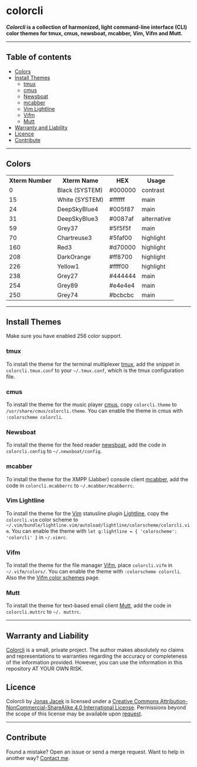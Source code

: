 # colorcli
**_Colorcli_ is a collection of harmonized, light command-line interface (CLI) color themes for tmux, cmus, newsboat, mcabber, Vim, Vifm and Mutt.**

---
## Table of contents

<!-- vim-markdown-toc GFM -->

* [Colors](#colors)
* [Install Themes](#install-themes)
  * [tmux](#tmux)
  * [cmus](#cmus)
  * [Newsboat](#newsboat)
  * [mcabber](#mcabber)
  * [Vim Lightline](#vim-lightline)
  * [Vifm](#vifm)
  * [Mutt](#mutt)
* [Warranty and Liability](#warranty-and-liability)
* [Licence](#licence)
* [Contribute](#contribute)

<!-- vim-markdown-toc -->

---

## Colors

<table>
  <tr>
    <th>Xterm Number</th>
    <th>Xterm Name</th>
    <th>HEX</th>
    <th>Usage</th>
  </tr>
  <tr><td>0</td><td>Black <span>(SYSTEM)</span></td><td>#000000</td><td>contrast</td></tr>
  <tr><td>15</td><td>White <span>(SYSTEM)</span></td><td>#ffffff</td><td>main</td></tr>
  <tr><td>24</td><td>DeepSkyBlue4</td><td>#005f87</td><td>main</td></tr>
  <tr><td>31</td><td>DeepSkyBlue3</td><td>#0087af</td><td>alternative</td></tr>
  <tr><td>59</td><td>Grey37</td><td>#5f5f5f</td><td>main</td></tr>
  <tr><td>70</td><td>Chartreuse3</td><td>#5faf00</td><td>highlight</td></tr>
  <tr><td>160</td><td>Red3</td><td>#d70000</td><td>highlight</td></tr>
  <tr><td>208</td><td>DarkOrange</td><td>#ff8700</td><td>highlight</td></tr>
  <tr><td>226</td><td>Yellow1</td><td>#ffff00</td><td>highlight</td></tr>
  <tr><td>238</td><td>Grey27</td><td>#444444</td><td>main</td></tr>
  <tr><td>254</td><td>Grey89</td><td>#e4e4e4</td><td>main</td></tr>
  <tr><td>250</td><td>Grey74</td><td>#bcbcbc</td><td>main</td></tr>
</table>

---


## Install Themes

Make sure you have enabled 256 color support.

### tmux
To install the theme for the terminal multiplexer [tmux](https://github.com/tmux/tmux/wiki), add the snippet in `colorcli.tmux.conf` to your `~/.tmux.conf`, which is the tmux configuration file.

### cmus
To install the theme for the music player [cmus](https://cmus.github.io/), copy `colorcli.theme` to `/usr/share/cmus/colorcli.theme`. You can enable the theme in cmus with `:colorscheme colorcli`.

### Newsboat
To install the theme for the feed reader [newsboat](https://newsboat.org/), add the code in `colorcli.config` to `~/.newsboat/config`.

### mcabber
To install the theme for the XMPP (Jabber) console client [mcabber](http://mcabber.com/), add the code in `colorcli.mcabberrc` to `~/.mcabber/mcabberrc`.

### Vim Lightline
To install the theme for the [Vim](https://www.vim.org/) statusline plugin [Lightline](https://github.com/itchyny/lightline.vim), copy the `colorcli.vim` color scheme to `~/.vim/bundle/lightline.vim/autoload/lightline/colorscheme/colorcli.vim`. You can enable the theme with `let g:lightline = { 'colorscheme': 'colorcli' }` in `~/.vimrc`.

### Vifm
To install the theme for the file manager [Vifm](https://vifm.info/), place `colorcli.vifm` in `~/.vifm/colors/`. You can enable the theme with `:colorscheme colorcli`. Also the the [Vifm color schemes](https://wiki.vifm.info/index.php/Color_schemes) page.

### Mutt
To install the theme for text-based email client [Mutt](http://www.mutt.org/), add the code in `colorcli.muttrc` to `~/. muttrc`.

---


## Warranty and Liability

[Colorcli](https://gitlab.com/jonasjacek/colorcli) is a small, private project. The author makes absolutely no claims and representations to warranties regarding the accuracy or completeness of the information provided. However, you can use the information in this repository AT YOUR OWN RISK.

## Licence

<span xmlns:dct="http://purl.org/dc/terms/" href="http://purl.org/dc/dcmitype/Text" property="dct:title" rel="dct:type">Colorcli</span> by <a xmlns:cc="http://creativecommons.org/ns#" href="https://gitlab.com/jonasjacek/colorcli" property="cc:attributionName" rel="cc:attributionURL">Jonas Jacek</a> is licensed under a <a rel="license" href="http://creativecommons.org/licenses/by-nc-sa/4.0/">Creative Commons Attribution-NonCommercial-ShareAlike 4.0 International License</a>. Permissions beyond the scope of this license may be available upon <a xmlns:cc="http://creativecommons.org/ns#" href="https://www.j15k.com/contact" rel="cc:morePermissions">request</a>.

---

## Contribute

Found a mistake? Open an issue or send a merge request. Want to help in another way? [Contact me](https://www.j15k.com/contact).
